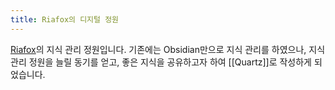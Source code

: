 ```yaml
---
title: Riafox의 디지털 정원
---
```

[Riafox](https://twitter.com/Ria_Fox)의 지식 관리 정원입니다. 기존에는 Obsidian만으로 지식 관리를 하였으나, 지식 관리 정원을 늘릴 동기를 얻고, 좋은 지식을 공유하고자 하여 [[Quartz]]로 작성하게 되었습니다.
